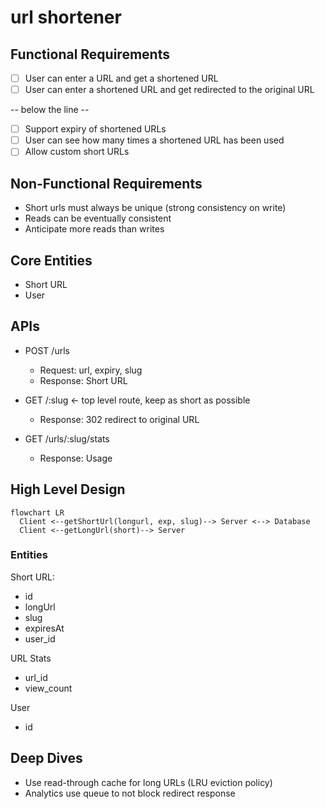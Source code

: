 # url shortener

## Functional Requirements

- [ ] User can enter a URL and get a shortened URL
- [ ] User can enter a shortened URL and get redirected to the original URL

-- below the line --

- [ ] Support expiry of shortened URLs
- [ ] User can see how many times a shortened URL has been used
- [ ] Allow custom short URLs

## Non-Functional Requirements

- Short urls must always be unique (strong consistency on write)
- Reads can be eventually consistent
- Anticipate more reads than writes

## Core Entities

- Short URL
- User

## APIs

- POST /urls
  - Request: url, expiry, slug
  - Response: Short URL

- GET /:slug <- top level route, keep as short as possible
  - Response: 302 redirect to original URL

- GET /urls/:slug/stats
  - Response: Usage

## High Level Design

```mermaid
flowchart LR
  Client <--getShortUrl(longurl, exp, slug)--> Server <--> Database
  Client <--getLongUrl(short)--> Server
```

### Entities

Short URL:

- id
- longUrl
- slug
- expiresAt
- user_id

URL Stats

- url_id
- view_count

User

- id

## Deep Dives

- Use read-through cache for long URLs (LRU eviction policy)
- Analytics use queue to not block redirect response
